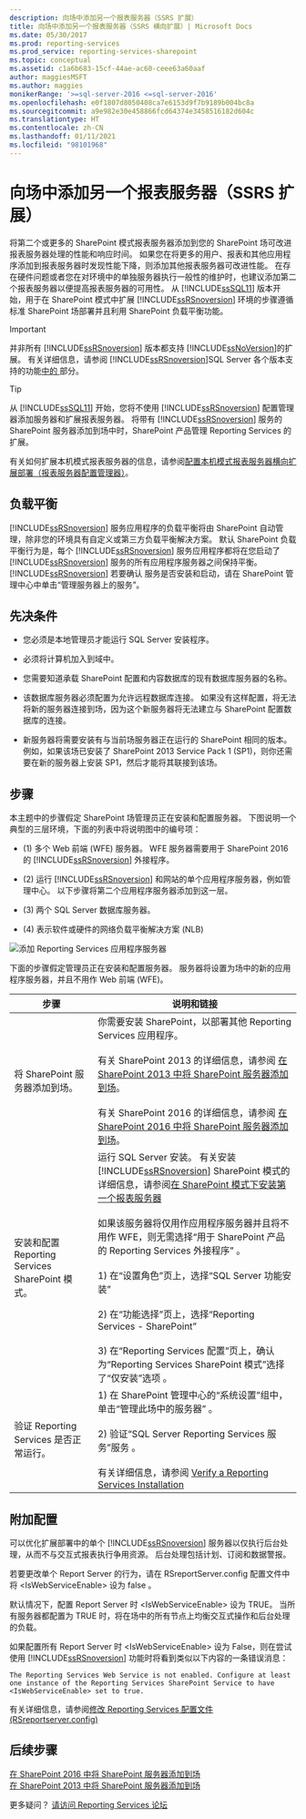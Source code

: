 ```yaml
---
description: 向场中添加另一个报表服务器（SSRS 扩展）
title: 向场中添加另一个报表服务器（SSRS 横向扩展）| Microsoft Docs
ms.date: 05/30/2017
ms.prod: reporting-services
ms.prod_service: reporting-services-sharepoint
ms.topic: conceptual
ms.assetid: c1a6b683-15cf-44ae-ac60-ceee63a60aaf
author: maggiesMSFT
ms.author: maggies
monikerRange: '>=sql-server-2016 <=sql-server-2016'
ms.openlocfilehash: e0f1807d8050408ca7e6153d9f7b9189b004bc8a
ms.sourcegitcommit: a9e982e30e458866fcd64374e3458516182d604c
ms.translationtype: HT
ms.contentlocale: zh-CN
ms.lasthandoff: 01/11/2021
ms.locfileid: "98101968"
---
```

# <a name="add-an-additional-report-server-to-a-farm-ssrs-scale-out"></a>向场中添加另一个报表服务器（SSRS 扩展）

  将第二个或更多的 SharePoint 模式报表服务器添加到您的 SharePoint 场可改进报表服务器处理的性能和响应时间。 如果您在将更多的用户、报表和其他应用程序添加到报表服务器时发现性能下降，则添加其他报表服务器可改进性能。 在存在硬件问题或者您在对环境中的单独服务器执行一般性的维护时，也建议添加第二个报表服务器以便提高报表服务器的可用性。 从 [!INCLUDE[ssSQL11](../../includes/sssql11-md.md)] 版本开始，用于在 SharePoint 模式中扩展 [!INCLUDE[ssRSnoversion](../../includes/ssrsnoversion-md.md)] 环境的步骤遵循标准 SharePoint 场部署并且利用 SharePoint 负载平衡功能。  
  
> [!IMPORTANT]  
>  并非所有 [!INCLUDE[ssRSnoversion](../../includes/ssrsnoversion-md.md)] 版本都支持 [!INCLUDE[ssNoVersion](../../includes/ssnoversion-md.md)]的扩展。 有关详细信息，请参阅 [!INCLUDE[ssRSnoversion](../../includes/ssrsnoversion-md.md)]SQL Server 各个版本支持的功能[中的 ](~/sql-server/editions-and-components-of-sql-server-2017.md#SSRS) 部分。  
  
> [!TIP]  
>  从 [!INCLUDE[ssSQL11](../../includes/sssql11-md.md)] 开始，您将不使用 [!INCLUDE[ssRSnoversion](../../includes/ssrsnoversion-md.md)] 配置管理器添加服务器和扩展报表服务器。 将带有 [!INCLUDE[ssRSnoversion](../../includes/ssrsnoversion-md.md)] 服务的 SharePoint 服务器添加到场中时，SharePoint 产品管理 Reporting Services 的扩展。  
  
 有关如何扩展本机模式报表服务器的信息，请参阅[配置本机模式报表服务器横向扩展部署（报表服务器配置管理器）](../../reporting-services/install-windows/configure-a-native-mode-report-server-scale-out-deployment.md)。  
  
##  <a name="load-balancing"></a><a name="bkmk_loadbalancing"></a> 负载平衡  
 [!INCLUDE[ssRSnoversion](../../includes/ssrsnoversion-md.md)] 服务应用程序的负载平衡将由 SharePoint 自动管理，除非您的环境具有自定义或第三方负载平衡解决方案。 默认 SharePoint 负载平衡行为是，每个 [!INCLUDE[ssRSnoversion](../../includes/ssrsnoversion-md.md)] 服务应用程序都将在您启动了 [!INCLUDE[ssRSnoversion](../../includes/ssrsnoversion-md.md)] 服务的所有应用程序服务器之间保持平衡。 [!INCLUDE[ssRSnoversion](../../includes/ssrsnoversion-md.md)] 若要确认  服务是否安装和启动，请在 SharePoint 管理中心中单击“管理服务器上的服务”。  
  
##  <a name="prerequisites"></a><a name="bkmk_prerequisites"></a>先决条件  
  
-   您必须是本地管理员才能运行 SQL Server 安装程序。  
  
-   必须将计算机加入到域中。  
  
-   您需要知道承载 SharePoint 配置和内容数据库的现有数据库服务器的名称。  
  
-   该数据库服务器必须配置为允许远程数据库连接。  如果没有这样配置，将无法将新的服务器连接到场，因为这个新服务器将无法建立与 SharePoint 配置数据库的连接。  
  
-   新服务器将需要安装有与当前场服务器正在运行的 SharePoint 相同的版本。 例如，如果该场已安装了 SharePoint 2013 Service Pack 1 (SP1)，则你还需要在新的服务器上安装 SP1，然后才能将其联接到该场。  
  
##  <a name="steps"></a><a name="bkmk_steps"></a> 步骤  
 本主题中的步骤假定 SharePoint 场管理员正在安装和配置服务器。 下图说明一个典型的三层环境，下面的列表中将说明图中的编号项：  
  
-   (1) 多个 Web 前端 (WFE) 服务器。 WFE 服务器需要用于 SharePoint 2016 的 [!INCLUDE[ssRSnoversion](../../includes/ssrsnoversion-md.md)] 外接程序。  
  
-   (2) 运行 [!INCLUDE[ssRSnoversion](../../includes/ssrsnoversion-md.md)] 和网站的单个应用程序服务器，例如管理中心。 以下步骤将第二个应用程序服务器添加到这一层。  
  
-   (3) 两个 SQL Server 数据库服务器。  
  
-   (4) 表示软件或硬件的网络负载平衡解决方案 (NLB)  
  
 ![添加 Reporting Services 应用程序服务器](../../reporting-services/install-windows/media/rs-sharepointscale.gif "添加 Reporting Services 应用程序服务器")  
  
 下面的步骤假定管理员正在安装和配置服务器。 服务器将设置为场中的新的应用程序服务器，并且不用作 Web 前端 (WFE)。  
  
|步骤|说明和链接|  
|----------|--------------------------|  
|将 SharePoint 服务器添加到场。|你需要安装 SharePoint，以部署其他 Reporting Services 应用程序。<br/><br/>有关 SharePoint 2013 的详细信息，请参阅 [在 SharePoint 2013 中将 SharePoint 服务器添加到场](/SharePoint/install/add-web-or-application-server-to-the-farm)。<br/><br/>有关 SharePoint 2016 的详细信息，请参阅 [在 SharePoint 2016 中将 SharePoint 服务器添加到场](/SharePoint/install/add-a-server-to-a-sharepoint-server-2016-farm)。|  
|安装和配置 Reporting Services SharePoint 模式。|运行 SQL Server 安装。 有关安装 [!INCLUDE[ssRSnoversion](../../includes/ssrsnoversion-md.md)] SharePoint 模式的详细信息，请参阅[在 SharePoint 模式下安装第一个报表服务器](install-the-first-report-server-in-sharepoint-mode.md)<br /><br /> 如果该服务器将仅用作应用程序服务器并且将不用作 WFE，则无需选择“用于 SharePoint 产品的 Reporting Services 外接程序”  。<br /><br /> 1) 在“设置角色”页上，选择“SQL Server 功能安装”  <br /><br /> 2) 在“功能选择”页上，选择“Reporting Services - SharePoint”  <br /><br /> 3) 在“Reporting Services 配置”页上，确认为“Reporting Services SharePoint 模式”选择了“仅安装”选项    。|  
|验证 Reporting Services 是否正常运行。|1) 在 SharePoint 管理中心的“系统设置”组中，单击“管理此场中的服务器”   。<br /><br /> 2) 验证“SQL Server Reporting Services 服务”服务  。<br /><br />有关详细信息，请参阅 [Verify a Reporting Services Installation](../../reporting-services/install-windows/verify-a-reporting-services-installation.md)|  
  
##  <a name="additional-configuration"></a><a name="bkmk_additional"></a> 附加配置  
 可以优化扩展部署中的单个 [!INCLUDE[ssRSnoversion](../../includes/ssrsnoversion-md.md)] 服务器以仅执行后台处理，从而不与交互式报表执行争用资源。 后台处理包括计划、订阅和数据警报。  
  
 若要更改单个 Report Server 的行为，请在 RSreportServer.config 配置文件中将 \<IsWebServiceEnable> 设为 false 。  
  
 默认情况下，配置 Report Server 时 \<IsWebServiceEnable> 设为 TRUE。 当所有服务器都配置为 TRUE 时，将在场中的所有节点上均衡交互式操作和后台处理的负载。  
  
 如果配置所有 Report Server 时 \<IsWebServiceEnable> 设为 False，则在尝试使用 [!INCLUDE[ssRSnoversion](../../includes/ssrsnoversion-md.md)] 功能时将看到类似以下内容的一条错误消息：  
  
```output
The Reporting Services Web Service is not enabled. Configure at least one instance of the Reporting Services SharePoint Service to have <IsWebServiceEnable> set to true.
```
 
 有关详细信息，请参阅[修改 Reporting Services 配置文件 (RSreportserver.config)](../../reporting-services/report-server/modify-a-reporting-services-configuration-file-rsreportserver-config.md)  

## <a name="next-steps"></a>后续步骤

[在 SharePoint 2016 中将 SharePoint 服务器添加到场](/SharePoint/install/add-a-server-to-a-sharepoint-server-2016-farm)  
[在 SharePoint 2013 中将 SharePoint 服务器添加到场](/SharePoint/install/add-web-or-application-server-to-the-farm)

更多疑问？ [请访问 Reporting Services 论坛](https://go.microsoft.com/fwlink/?LinkId=620231)